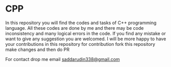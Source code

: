 # CPP
In this repository you will find the codes and tasks of C++ programming language.
All these codes are done by me and there may be code inconsistency and many logical 
errors in the code. If you find any mistake or want to give any suggestion you are
welcomed. I will be more happy to have your contributions in this repository for 
contribution fork this repository make changes and then do PR

For contact drop me email 
saddarudin338@gmail.com

